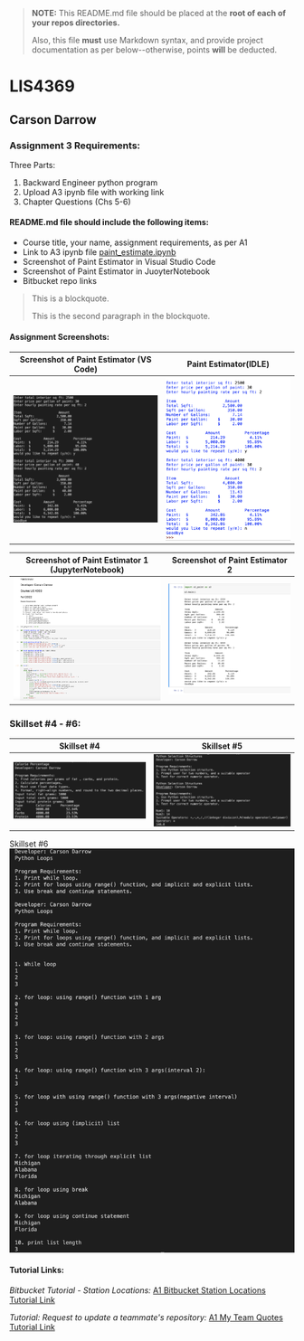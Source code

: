 > **NOTE:** This README.md file should be placed at the **root of each of your repos directories.**
>
>Also, this file **must** use Markdown syntax, and provide project documentation as per below--otherwise, points **will** be deducted.
>

# LIS4369

## Carson Darrow

### Assignment 3 Requirements:

Three Parts:

1. Backward Engineer python program 
2. Upload A3 ipynb file with working link
3. Chapter Questions (Chs 5-6)

#### README.md file should include the following items:

* Course title, your name, assignment requirements, as per A1
* Link to A3 ipynb file [paint_estimate.ipynb](a3_painting_estimator/paint_estimate.ipynb)
* Screenshot of Paint Estimator in Visual Studio Code
* Screenshot of Paint Estimator in JuoyterNotebook 
* Bitbucket repo links

> This is a blockquote.
> 
> This is the second paragraph in the blockquote.
>


#### Assignment Screenshots:


| Screenshot of Paint Estimator (VS Code) | Paint Estimator(IDLE) | 
| -------------- | --------------|
| ![Paint Estimator](img/paint_estimate.png) | ![Paint Estimator ](img/paintIdle.png) |


| Screenshot of Paint Estimator 1 (JupyterNotebook) | Screenshot of Paint Estimator 2 |
| -------------- | --------------|
| ![Paint Estimator 1](img/ipynb1.png) | ![Paint Estimator 2](img/ipynb2.png) |



### Skillset #4 - #6:

| Skillset #4 | Skillset #5 |
| -------------- | --------------|
| ![Skillset #4](img/ss4.png) | ![Skillset #5](img/ss5.png) |

Skillset #6 
![Skillset #6](img/ss6.png) 

#### Tutorial Links:

*Bitbucket Tutorial - Station Locations:*
[A1 Bitbucket Station Locations Tutorial Link](https://bitbucket.org/cbd19a/bitbucketstationlocations/ "Bitbucket Station Locations")

*Tutorial: Request to update a teammate's repository:*
[A1 My Team Quotes Tutorial Link](https://bitbucket.org/username/myteamquotes/ "My Team Quotes Tutorial")

